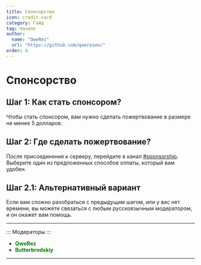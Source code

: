 ```yaml
---
title: Спонсорство
icon: credit-card
category: Гайд
tag: Начало
author: 
  name: "QweRez"
  url: "https://github.com/qwerezon/"
order: 4
---
```


# Спонсорство

## Шаг 1: Как стать спонсором?

Чтобы стать спонсором, вам нужно сделать пожертвование в размере не менее 5 долларов.

## Шаг 2: Где сделать пожертвование?

После присоединения к серверу, перейдите в канал [#sponsorship](https://discord.com/channels/1069057220802781265/1097565269985071205). Выберите один из предложенных способов оплаты, который вам удобен.

## Шаг 2.1: Альтернативный вариант

Если вам сложно разобраться с предыдущим шагом, или у вас нет времени, вы можете связаться с любым русскоязычным модератором, и он окажет вам помощь.

---
::: Модераторы :::
- **<span style="color:green">QweRez</span>**
- **<span style="color:green">Butterbrodskiy</span>**
---
